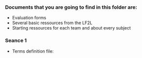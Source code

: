 ### Documents that you are going to find in this folder are:
- Evaluation forms 
- Several basic ressources from the LF2L
- Starting ressources for each team and about every subject 
### Seance 1
- Terms definition file: 
